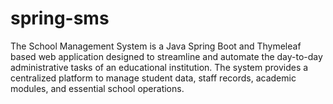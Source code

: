 # spring-sms
The School Management System is a Java Spring Boot and Thymeleaf based web application designed to streamline and automate the day-to-day administrative tasks of an educational institution. The system provides a centralized platform to manage student data, staff records, academic modules, and essential school operations.
